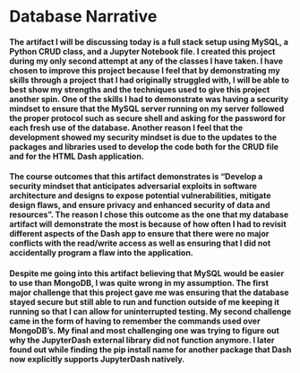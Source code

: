 # Database Narrative
#### The artifact I will be discussing today is a full stack setup using MySQL, a Python CRUD class, and a Jupyter Notebook file. I created this project during my only second attempt at any of the classes I have taken.  I have chosen to improve this project because I feel that by demonstrating my skills through a project that I had originally struggled with, I will be able to best show my strengths and the techniques used to give this project another spin. One of the skills I had to demonstrate was having a security mindset to ensure that the MySQL server running on my server followed the proper protocol such as secure shell and asking for the password for each fresh use of the database. Another reason I feel that the development showed my security mindset is due to the updates to the packages and libraries used to develop the code both for the CRUD file and for the HTML Dash application.
#### The course outcomes that this artifact demonstrates is “Develop a security mindset that anticipates adversarial exploits in software architecture and designs to expose potential vulnerabilities, mitigate design flaws, and ensure privacy and enhanced security of data and resources”. The reason I chose this outcome as the one that my database artifact will demonstrate the most is because of how often I had to revisit different aspects of the Dash app to ensure that there were no major conflicts with the read/write access as well as ensuring that I did not accidentally program a flaw into the application. 
#### Despite me going into this artifact believing that MySQL would be easier to use than MongoDB, I was quite wrong in my assumption. The first major challenge that this project gave me was ensuring that the database stayed secure but still able to run and function outside of me keeping it running so that I can allow for uninterrupted testing. My second challenge came in the form of having to remember the commands used over MongoDB’s. My final and most challenging one was trying to figure out why the JupyterDash external library did not function anymore. I later found out while finding the pip install name for another package that Dash now explicitly supports JupyterDash natively.
